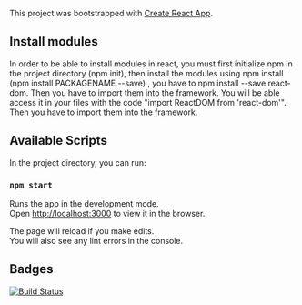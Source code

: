 This project was bootstrapped with [Create React App](https://github.com/facebook/create-react-app).

## Install modules
In order to be able to install modules in react, you must first initialize npm in
the project directory (npm init), then install the modules using npm install
(npm install PACKAGENAME --save) , you have to npm install  --save react-dom.
Then you have to import them into the framework. You will be able access it in your files
with the code "import ReactDOM from 'react-dom'". Then you have to import them into the framework.

## Available Scripts

In the project directory, you can run:

### `npm start`

Runs the app in the development mode.<br>
Open [http://localhost:3000](http://localhost:3000) to view it in the browser.

The page will reload if you make edits.<br>
You will also see any lint errors in the console.

## Badges
[![Build Status](https://travis-ci.com/persla/jsramverk.svg?branch=master)](https://travis-ci.com/persla/jsramverk)
